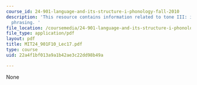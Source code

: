 ```yaml
---
course_id: 24-901-language-and-its-structure-i-phonology-fall-2010
description: 'This resource contains information related to tone III: intonation and
  phrasing. '
file_location: /coursemedia/24-901-language-and-its-structure-i-phonology-fall-2010/22a4f1bf013a9a1b42ae3c22dd98b49a_MIT24_901F10_Lec17.pdf
file_type: application/pdf
layout: pdf
title: MIT24_901F10_Lec17.pdf
type: course
uid: 22a4f1bf013a9a1b42ae3c22dd98b49a

---
```

None